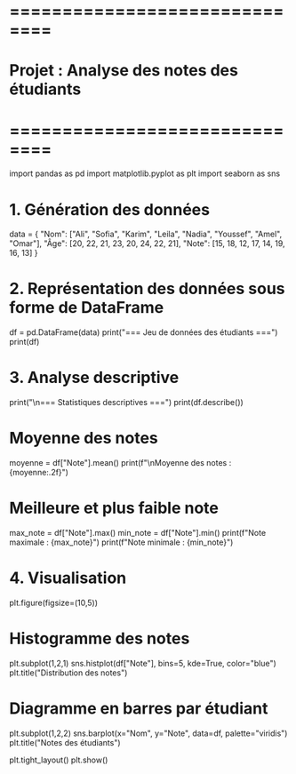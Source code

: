 # ==============================
# Projet : Analyse des notes des étudiants
# ==============================

import pandas as pd
import matplotlib.pyplot as plt
import seaborn as sns

# 1. Génération des données
data = {
    "Nom": ["Ali", "Sofia", "Karim", "Leila", "Nadia", "Youssef", "Amel", "Omar"],
    "Âge": [20, 22, 21, 23, 20, 24, 22, 21],
    "Note": [15, 18, 12, 17, 14, 19, 16, 13]
}

# 2. Représentation des données sous forme de DataFrame
df = pd.DataFrame(data)
print("=== Jeu de données des étudiants ===")
print(df)

# 3. Analyse descriptive
print("\n=== Statistiques descriptives ===")
print(df.describe())

# Moyenne des notes
moyenne = df["Note"].mean()
print(f"\nMoyenne des notes : {moyenne:.2f}")

# Meilleure et plus faible note
max_note = df["Note"].max()
min_note = df["Note"].min()
print(f"Note maximale : {max_note}")
print(f"Note minimale : {min_note}")

# 4. Visualisation
plt.figure(figsize=(10,5))

# Histogramme des notes
plt.subplot(1,2,1)
sns.histplot(df["Note"], bins=5, kde=True, color="blue")
plt.title("Distribution des notes")

# Diagramme en barres par étudiant
plt.subplot(1,2,2)
sns.barplot(x="Nom", y="Note", data=df, palette="viridis")
plt.title("Notes des étudiants")

plt.tight_layout()
plt.show()
